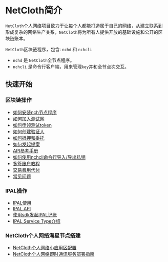 # NetCloth简介

```NetCloth```个人网络项目致力于让每个人都能打造属于自己的网络，从建立联系到形成复杂的网络生产关系，```NetCloth```将为所有人提供开放的基础设施和公开的区块链账本。

```NetCloth```区块链程序，包含: ```nchd``` 和 ```nchcli```

* ```nchd``` 是 ```NetCloth```全节点程序。
* ```nchcli``` 是命令行客户端，用来管理```key```并和全节点次交互。

## 快速开始

### 区块链操作

* [如何安装nch节点程序](../software/how-to-install.md)
* [如何加入测试网](../get-started/how-to-join-testnet.md)
* [如何申领测试token](../get-started/testcoin.md)
* [如何创建验证人](../get-started/how-to-become-validator.md)
* [如何抵押和委托](../get-started/how-to-delegate.md)
* [如何发起提案](../advanced/how-to-create-proposal.md)
* [API参考手册](../advanced/api.md)
* [如何使用nchcli命令行导入/导出私钥](../advanced/keys.md)
* [多签账户教程](../advanced/multisig.md)
* [交易费用代付](../advanced/fee-payment.md)
* [常见问题](../Q&A.md)

### IPAL操作

* [IPAL使用](../advanced/ipal.md)
* [IPAL API](../advanced/api.md)
* [使用sdk发起IPAL记账](../advanced/ipal-sdk.md)
* [IPAL Service Type介绍](../advanced/ipal-service-type.md)
  
### NetCloth个人网络海星节点搭建
* [NetCloth个人网络小应用区配置](../advanced/how-to-config-app-portal.md)
* [NetCloth个人网络即时通讯服务部署指南](../im/README.md)